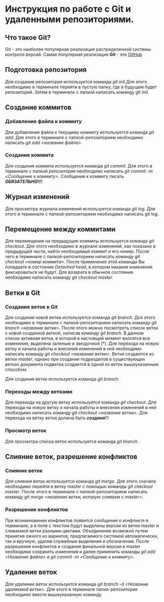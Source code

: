 # Инструкция по работе с Git и удаленными репозиториями.

## Что такое Git?
Git - это наиболее популярная реализация распределенной системы контроля версий. Самая популярная реализация **Git** - это [GitHub](https://github.com/)

##  Подготовка репозитория
Для создания репозитория используется команда *git init*.Для этого необходимо в терминале перейти в пустую папку, где в будущем будет репозиторий. Затем в терминале с папкой написать команду *git init*.

## Создание коммитов

### Добавление файла к коммиту
Для добавления файла к текущему коммиту используется команда *git add*. Для этого в терминале с папкой-репозиторием необходимо написать *git add <название файла>*.

### Создание коммита
Для создания коммита используется команда *git commit*. Для этого в терминале с папкой репозитория необходимо написать *git commit -m <Сообщение к коммиту>*. Сообщение к коммиту писать ***ОБЯЗАТЕЛЬНО!!!***.

## Журнал изменений
Для просмотра журнала изменений используется команда *git log*. Для этого в терминале с папкой-репозиторием необходимо написать *git log*.

## Перемещение между коммитами
Для перемещения на предыдущие коммиты используется команда *git checkout*. Для этого необходимо в журнале изменений, как показано в предыдущей части, найти необходимый коммит и его номер. После чего в терминале с папкой-репозиторием написать команду *git checkout <номер коммита>*. После применения этой команды Вы попадаете в состояние *Detached head*, в котором никакие изменения фиксироваться не будут. Для возврата в обычное состояние необходимо написать команду *git checkout master*.

## Ветки в Git
### Создание веток в Git
Для создания новой ветки используется команда *git branch*. Для этого необходимо в терминале с папкой-репозиторием написать команду *git branch <название ветки>*. После этого можно посмотреть список веток с новой созданной веткой, написав команду *git branch*. В данном списке активная ветка, в которой в настоящий момент вносятся все измениния, выделена заленым и звездочкой (*). Для перехода на новую ветку и начала работы и внесения изменений в ней необходимо написать команду *git checkout <название ветки>*. Ветки создаются из ветки *master*, однако при создании подразделов в существующих ветках документа подветка создается в одной из веток вышеуказанным способом.

Для создания ветки используется команда *git branch*.

### Переходы между ветками

Для перехода на другую ветку используется команда *git checkout*. Для перехода на новую ветку и начала работы и внесения изменений в ней необходимо написать команду *git checkout <название ветки>*. Для перехода на ветку ветка должна быть ***создана***!!!

### Просмотр веток
Для просмотра списка веток используется команда *git branch*.

## Слияние веток, разрешение конфликтов

### Слияние веток
Для слияния веток используется команда *git merge*. Для этого сначала необходимо перейти в ветку master с помощью команды *git checkout master*. После этого в терминале с папкой-репозиторием написать команду *git merge <название ветки, которую сливаем с master>*.

### Разрешение конфликтов
При возникновении конфликтов появится сообщение о конфликте в терминале, а в поле с текстом будут выделены версии из ветки master и сливаемой ветки разными цветами. Объединение возможно путем принятия ожного из варинтов, предлагаемого системой автоматически, так и вручную, удалив служебные выделения и обозначения. После разрешения конфликтов и создания финальной версии в master необходимо сохранить изменения и далее применить команды *git add <Название файла>* и *git commit -m <Сообщение к коммиту>*.

## Удаление веток
Для удаление веток используется команда *git branch -d <Название удаляемой ветки>*. Для этого в терминале папки-репозитория необходимо ввести вышеуказанную команду.
